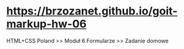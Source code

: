 # https://brzozanet.github.io/goit-markup-hw-06
HTML+CSS Poland >> Moduł 6 Formularze >> Zadanie domowe
